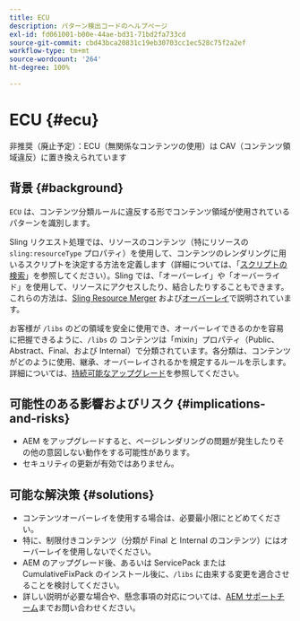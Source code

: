 ```yaml
---
title: ECU
description: パターン検出コードのヘルプページ
exl-id: fd061001-b00e-44ae-bd31-71bd2fa733cd
source-git-commit: cbd43bca20831c19eb30703cc1ec528c75f2a2ef
workflow-type: tm+mt
source-wordcount: '264'
ht-degree: 100%

---
```


# ECU {#ecu}

非推奨（廃止予定）：ECU（無関係なコンテンツの使用）は CAV（コンテンツ領域違反）に置き換えられています

## 背景 {#background}

`ECU` は、コンテンツ分類ルールに違反する形でコンテンツ領域が使用されているパターンを識別します。

Sling リクエスト処理では、リソースのコンテンツ（特にリソースの `sling:resourceType` プロパティ）を使用して、コンテンツのレンダリングに用いるスクリプトを決定する方法を定義します（詳細については、「[スクリプトの検索](https://experienceleague.adobe.com/docs/experience-manager-65/developing/introduction/the-basics.html?lang=ja#locating-the-script)」を参照してください）。Sling では、「オーバーレイ」や「オーバーライド」を使用して、リソースにアクセスしたり、結合したりすることもできます。これらの方法は、[Sling Resource Merger](https://experienceleague.adobe.com/docs/experience-manager-65/developing/platform/sling-resource-merger.html?lang=ja) および[オーバーレイ](https://experienceleague.adobe.com/docs/experience-manager-65/developing/platform/overlays.html?lang=ja)で説明されています。

お客様が `/libs` のどの領域を安全に使用でき、オーバーレイできるのかを容易に把握できるように、`/libs` の コンテンツは「mixin」プロパティ（Public、Abstract、Final、および Internal）で分類されています。各分類は、コンテンツがどのように使用、継承、オーバーレイされるかを規定するルールを示します。詳細については、[持続可能なアップグレード](https://experienceleague.adobe.com/docs/experience-manager-65/deploying/upgrading/sustainable-upgrades.html?lang=ja)を参照してください。

## 可能性のある影響およびリスク {#implications-and-risks}

* AEM をアップグレードすると、ページレンダリングの問題が発生したりその他の意図しない動作をする可能性があります。
* セキュリティの更新が有効ではありません。

## 可能な解決策 {#solutions}

* コンテンツオーバーレイを使用する場合は、必要最小限にとどめてください。
* 特に、制限付きコンテンツ（分類が Final と Internal のコンテンツ）にはオーバーレイを使用しないでください。
* AEM のアップグレード後、あるいは ServicePack または CumulativeFixPack のインストール後に、`/libs` に由来する変更を適合させることを検討してください。
* 詳しい説明が必要な場合や、懸念事項の対応については、[AEM サポートチーム](https://helpx.adobe.com/jp/enterprise/using/support-for-experience-cloud.html)までお問い合わせください。
